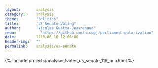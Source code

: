 ```yaml
---
layout:       analysis
category:     analysis
theme:        "Politics"
title:        "US Senate Voting"
author:       "Nicolas Guetta-Jeanrenaud"
repo: 		    "https://github.com/nicogj/parliament-polarization"
date:         2020-06-10 12:00:00
header-img:   ""
permalink:    analyses/us-senate
---
```


{% include projects/analyses/votes_us_senate_116_pca.html %}

<!-- ## Methodology

In this project, I take a look at voting in the US Senate over the past 30 years. By running a Principal Component Analysis on every senator's roll call votes, I create a voting profile and visualize ideological clusters and party polarization. While a number of factors influence a given Senate session's voting profile, overall trends seem to indicate that Senator's increasingly vote according to party lines.

As part of a <a href="http://github.com/nicogj/senate_vote_scraping" target="_blank">previous personal project</a>, I scraped all Senate Roll Call votes, publicly available on the <a href="https://www.senate.gov/legislative/votes.htm" target="_blank">US Senate Website</a>. I leverage this data here, comparing Senate voting behavior during Trump's first year in office (2017) with the first year in office the three previous presidents.

Vote positions are encoded as follows:
- `Yea` is converted to `1`
- `Not Voting` or missing data is converted to `0`
- `Nay` is converted to `-1`

I also drop all Senators with more than 80% of missing data---these are usually short-term Senators who served only interim roles during a vacancy.

In the resulting analytical frame, a given senator is assigned a vector with as many values as there were votes in that Senate session, and each value one of the values `{-1, 1, 0}`. Essentially, if there are 300 roll call votes, each senator is considered in a 300-dimension space, and given a coordinate of `-1`, `1`, or `0` in every one of these dimensions.

Principal Component Analysis is commonly used to reduce the number of dimensions in multi-variate problems. Here, I use it to project the coordinates of each senator in the multi-hundred dimensions onto a two-dimensional plot. I use the `PCA` function from the Python `sklearn` package, and visualize the results on Tableau.

All of the code I developed for this project can be found on the <a href="http://github.com/nicogj/2017_senate_voting" target="_blank">project's GitHub repo</a>. -->
